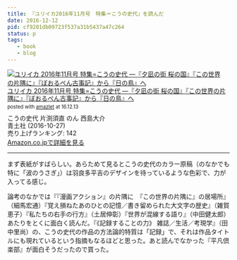 ```yaml
---
title: 『ユリイカ2016年11月号　特集＝こうの史代』を読んだ
date: 2016-12-12
pid: cf9201db09723f537a31b5437a47c264
status: p
tags:
   - book
   - blog
---
```


<div class="amazlet-box" style="margin-bottom:0px;"><div class="amazlet-image" style="float:left;margin:0px 12px 1px 0px;"><a href="http://www.amazon.co.jp/exec/obidos/ASIN/4791703170/dotimpact-22/ref=nosim/" name="amazletlink" target="_blank"><img src="http://ecx.images-amazon.com/images/I/51KqRgE92EL._SL160_.jpg" alt="ユリイカ 2016年11月号 特集=こうの史代 ―『夕凪の街 桜の国』『この世界の片隅に』『ぼおるぺん古事記』から『日の鳥』へ" style="border: none;" /></a></div><div class="amazlet-info" style="line-height:120%; margin-bottom: 10px"><div class="amazlet-name" style="margin-bottom:10px;line-height:120%"><a href="http://www.amazon.co.jp/exec/obidos/ASIN/4791703170/dotimpact-22/ref=nosim/" name="amazletlink" target="_blank">ユリイカ 2016年11月号 特集=こうの史代 ―『夕凪の街 桜の国』『この世界の片隅に』『ぼおるぺん古事記』から『日の鳥』へ</a><div class="amazlet-powered-date" style="font-size:80%;margin-top:5px;line-height:120%">posted with <a href="http://www.amazlet.com/" title="amazlet" target="_blank">amazlet</a> at 16.12.13</div></div><div class="amazlet-detail">こうの史代 片渕須直 のん 西島大介 <br />青土社 (2016-10-27)<br />売り上げランキング: 142<br /></div><div class="amazlet-sub-info" style="float: left;"><div class="amazlet-link" style="margin-top: 5px"><a href="http://www.amazon.co.jp/exec/obidos/ASIN/4791703170/dotimpact-22/ref=nosim/" name="amazletlink" target="_blank">Amazon.co.jpで詳細を見る</a></div></div></div><div class="amazlet-footer" style="clear: left"></div></div>

---- 

まず表紙がすばらしい。あらためて見るとこうの史代のカラー原稿（のなかでも特に「波のうさぎ」）は羽良多平吉のデザインを待っているような色彩で、力が入ってる感じ。

論考のなかでは『『漫画アクション』の片隅に　『この世界の片隅に』の居場所』（細馬宏通）『覚え損ねたあのひとの記憶／書き留められた大文字の歴史』（雑賀恵子）『私たちの右手の行方』（土居伸彰）『世界が混線する語り』（中田健太郎）あたりをとくに面白く読んだ。『《記録することの力》 雑誌／生活／考現学』（田中里尚）の、こうの史代の作品の方法論的特質は「記録」で、それは作品タイトルにも現れているという指摘もなるほどと思った。あと読んでなかった『平凡倶楽部』が面白そうだったので買った。
